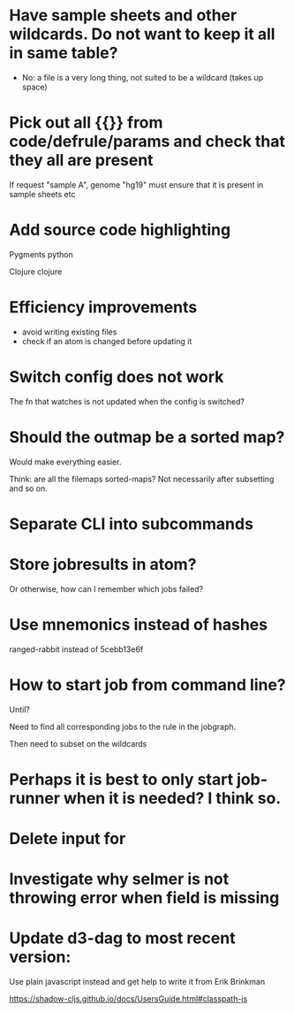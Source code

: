 # Have sample sheets and other wildcards. Do not want to keep it all in same table?

- No: a file is a very long thing, not suited to be a wildcard (takes up space)

# Pick out all {{}} from code/defrule/params and check that they all are present

If request "sample A", genome "hg19" must ensure that it is present in sample sheets etc

# Add source code highlighting

Pygments python

Clojure clojure

# Efficiency improvements

- avoid writing existing files
- check if an atom is changed before updating it

# Switch config does not work

The fn that watches is not updated when the config is switched?

# Should the outmap be a sorted map?

Would make everything easier.

Think: are all the filemaps sorted-maps? Not necessarily after subsetting and so on.

# Separate CLI into subcommands

# Store jobresults in atom?

Or otherwise, how can I remember which jobs failed?

# Use mnemonics instead of hashes

ranged-rabbit instead of 5cebb13e6f

# How to start job from command line?

Until?

Need to find all corresponding jobs to the rule in the jobgraph.

Then need to subset on the wildcards

# Perhaps it is best to only start job-runner when it is needed? I think so.

# Delete input for

# Investigate why selmer is not throwing error when field is missing

# Update d3-dag to most recent version:

Use plain javascript instead and get help to write it from Erik Brinkman

https://shadow-cljs.github.io/docs/UsersGuide.html#classpath-js
